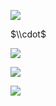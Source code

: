 ![](https://www.nta.go.jp/tmp/f3a5f3de-13d2-4baa-8e8d-fdeb7b54e615/images/aa68381a9d99c8f56431ade428de99adef7d309b1b9d55d398e585f5408fbf2f.jpg)

$\\cdot$

![](https://www.nta.go.jp/tmp/f3a5f3de-13d2-4baa-8e8d-fdeb7b54e615/images/5b70a4400bc872ca29fa880200574187c4b1f27ffbeb85c837ef6ccd045d0a06.jpg)

![](https://www.nta.go.jp/tmp/f3a5f3de-13d2-4baa-8e8d-fdeb7b54e615/images/c2f2740916393dcee9554e41f17359aeb1a1b8330bb1e5f4d73d83d2b691ae75.jpg)

![](https://www.nta.go.jp/tmp/f3a5f3de-13d2-4baa-8e8d-fdeb7b54e615/images/502108092eeb794a840e0808a9bad92f613b50e504b6a783e1e0cfc36ad744c5.jpg)